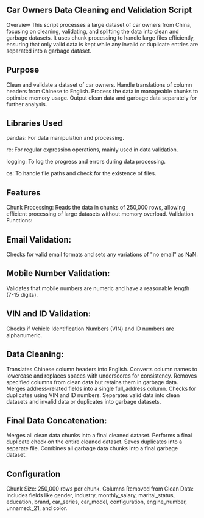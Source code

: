 ## Car Owners Data Cleaning and Validation Script
Overview
This script processes a large dataset of car owners from China, focusing on cleaning, validating, and splitting the data into clean and garbage datasets. It uses chunk processing to handle large files efficiently, ensuring that only valid data is kept while any invalid or duplicate entries are separated into a garbage dataset.

## Purpose
Clean and validate a dataset of car owners.
Handle translations of column headers from Chinese to English.
Process the data in manageable chunks to optimize memory usage.
Output clean data and garbage data separately for further analysis.

## Libraries Used
pandas: 
For data manipulation and processing.

re: 
For regular expression operations, mainly used in data validation.

logging: 
To log the progress and errors during data processing.

os: 
To handle file paths and check for the existence of files.

## Features
Chunk Processing: 
Reads the data in chunks of 250,000 rows, allowing efficient processing of large datasets without memory overload.
Validation Functions:

## Email Validation: 
Checks for valid email formats and sets any variations of "no email" as NaN.

## Mobile Number Validation: 
Validates that mobile numbers are numeric and have a reasonable length (7-15 digits).

## VIN and ID Validation: 
Checks if Vehicle Identification Numbers (VIN) and ID numbers are alphanumeric.

## Data Cleaning:
Translates Chinese column headers into English.
Converts column names to lowercase and replaces spaces with underscores for consistency.
Removes specified columns from clean data but retains them in garbage data.
Merges address-related fields into a single full_address column.
Checks for duplicates using VIN and ID numbers.
Separates valid data into clean datasets and invalid data or duplicates into garbage datasets.

## Final Data Concatenation:
Merges all clean data chunks into a final cleaned dataset.
Performs a final duplicate check on the entire cleaned dataset.
Saves duplicates into a separate file.
Combines all garbage data chunks into a final garbage dataset.

## Configuration
Chunk Size: 250,000 rows per chunk.
Columns Removed from Clean Data: 
Includes fields like gender, industry, monthly_salary, marital_status, education, brand, car_series, car_model, configuration, engine_number, unnamed:_21, and color.





 
